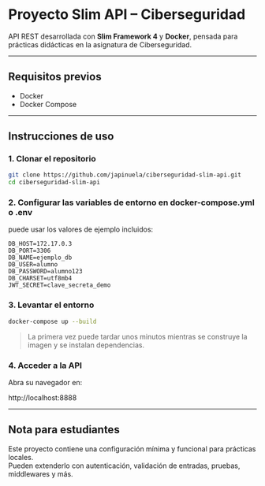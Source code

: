 # Proyecto Slim API – Ciberseguridad

API REST desarrollada con **Slim Framework 4** y **Docker**, pensada para prácticas didácticas en la asignatura de Ciberseguridad.

---

## Requisitos previos

- Docker
- Docker Compose

---

## Instrucciones de uso

### 1. Clonar el repositorio

```bash
git clone https://github.com/japinuela/ciberseguridad-slim-api.git
cd ciberseguridad-slim-api
```

### 2. Configurar las variables de entorno en docker-compose.yml o .env

puede usar los valores de ejemplo incluidos:

```dotenv
DB_HOST=172.17.0.3
DB_PORT=3306
DB_NAME=ejemplo_db
DB_USER=alumno
DB_PASSWORD=alumno123
DB_CHARSET=utf8mb4
JWT_SECRET=clave_secreta_demo
```

### 3. Levantar el entorno

```bash
docker-compose up --build
```

> La primera vez puede tardar unos minutos mientras se construye la imagen y se instalan dependencias.

### 4. Acceder a la API

Abra su navegador en:

http://localhost:8888

---

## Nota para estudiantes

Este proyecto contiene una configuración mínima y funcional para prácticas locales.  
Pueden extenderlo con autenticación, validación de entradas, pruebas, middlewares y más.


